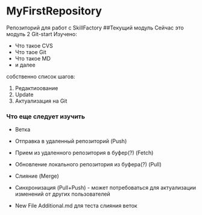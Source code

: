 # MyFirstRepository
Репозиторий для работ с SkillFactory
##Текущий модуль
Сейчас  это модуль 2 Git-start
Изучено:
* Что такое CVS
* Что таое Git
* Что такое MD
* и далее

собственно список шагов:
1. Редактиоование
2. Update
3. Актуализация на Git

### Что еще следует изучить
* Ветка
* Отправка в удаленный репозиторий (Push)
* Прием из удаленного репозитория в буфер(?) (Fetch)
* Обновление локального  репозитория из  буфера(?) (Pull)
* Слияние (Merge)

* Синхронизация (Pull+Push) - может потребоваться для актуализации изменений от других пользователей

+ New File Additional.md для теста слияния веток